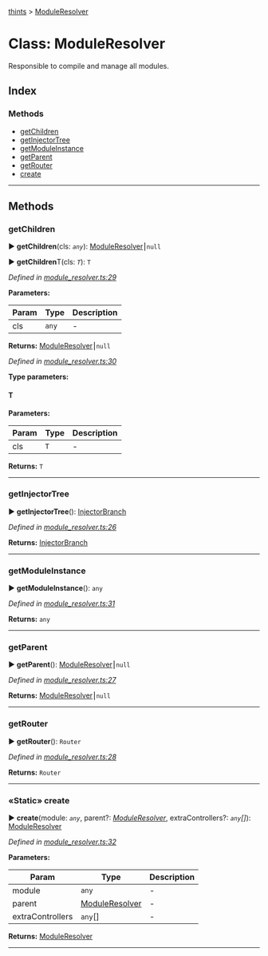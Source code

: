 [thints](../README.md) > [ModuleResolver](../classes/moduleresolver.md)



# Class: ModuleResolver


Responsible to compile and manage all modules.

## Index

### Methods

* [getChildren](moduleresolver.md#getchildren)
* [getInjectorTree](moduleresolver.md#getinjectortree)
* [getModuleInstance](moduleresolver.md#getmoduleinstance)
* [getParent](moduleresolver.md#getparent)
* [getRouter](moduleresolver.md#getrouter)
* [create](moduleresolver.md#create)



---
## Methods
<a id="getchildren"></a>

###  getChildren

► **getChildren**(cls: *`any`*): [ModuleResolver](moduleresolver.md)⎮`null`

► **getChildren**T(cls: *`T`*): `T`




*Defined in [module_resolver.ts:29](https://github.com/digitalinfluencers/ThinTS/blob/5a1867c/src/module_resolver.ts#L29)*



**Parameters:**

| Param | Type | Description |
| ------ | ------ | ------ |
| cls | `any`   |  - |





**Returns:** [ModuleResolver](moduleresolver.md)⎮`null`




*Defined in [module_resolver.ts:30](https://github.com/digitalinfluencers/ThinTS/blob/5a1867c/src/module_resolver.ts#L30)*



**Type parameters:**

#### T 
**Parameters:**

| Param | Type | Description |
| ------ | ------ | ------ |
| cls | `T`   |  - |





**Returns:** `T`





___

<a id="getinjectortree"></a>

###  getInjectorTree

► **getInjectorTree**(): [InjectorBranch](injectorbranch.md)




*Defined in [module_resolver.ts:26](https://github.com/digitalinfluencers/ThinTS/blob/5a1867c/src/module_resolver.ts#L26)*





**Returns:** [InjectorBranch](injectorbranch.md)





___

<a id="getmoduleinstance"></a>

###  getModuleInstance

► **getModuleInstance**(): `any`




*Defined in [module_resolver.ts:31](https://github.com/digitalinfluencers/ThinTS/blob/5a1867c/src/module_resolver.ts#L31)*





**Returns:** `any`





___

<a id="getparent"></a>

###  getParent

► **getParent**(): [ModuleResolver](moduleresolver.md)⎮`null`




*Defined in [module_resolver.ts:27](https://github.com/digitalinfluencers/ThinTS/blob/5a1867c/src/module_resolver.ts#L27)*





**Returns:** [ModuleResolver](moduleresolver.md)⎮`null`





___

<a id="getrouter"></a>

###  getRouter

► **getRouter**(): `Router`




*Defined in [module_resolver.ts:28](https://github.com/digitalinfluencers/ThinTS/blob/5a1867c/src/module_resolver.ts#L28)*





**Returns:** `Router`





___

<a id="create"></a>

### «Static» create

► **create**(module: *`any`*, parent?: *[ModuleResolver](moduleresolver.md)*, extraControllers?: *`any`[]*): [ModuleResolver](moduleresolver.md)




*Defined in [module_resolver.ts:32](https://github.com/digitalinfluencers/ThinTS/blob/5a1867c/src/module_resolver.ts#L32)*



**Parameters:**

| Param | Type | Description |
| ------ | ------ | ------ |
| module | `any`   |  - |
| parent | [ModuleResolver](moduleresolver.md)   |  - |
| extraControllers | `any`[]   |  - |





**Returns:** [ModuleResolver](moduleresolver.md)





___


